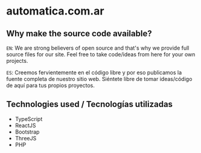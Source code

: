 # automatica.com.ar
## Why make the source code available?

`EN`: We are strong believers of open source and that's why we provide full source files for our site. Feel free to take code/ideas from here for your own projects.

`ES`: Creemos fervientemente en el código libre y por eso publicamos la fuente completa de nuestro sitio web. Siéntete libre de tomar ideas/código de aquí para tus propios proyectos.

## Technologies used / Tecnologías utilizadas

- TypeScript
- ReactJS
- Bootstrap
- ThreeJS
- PHP
